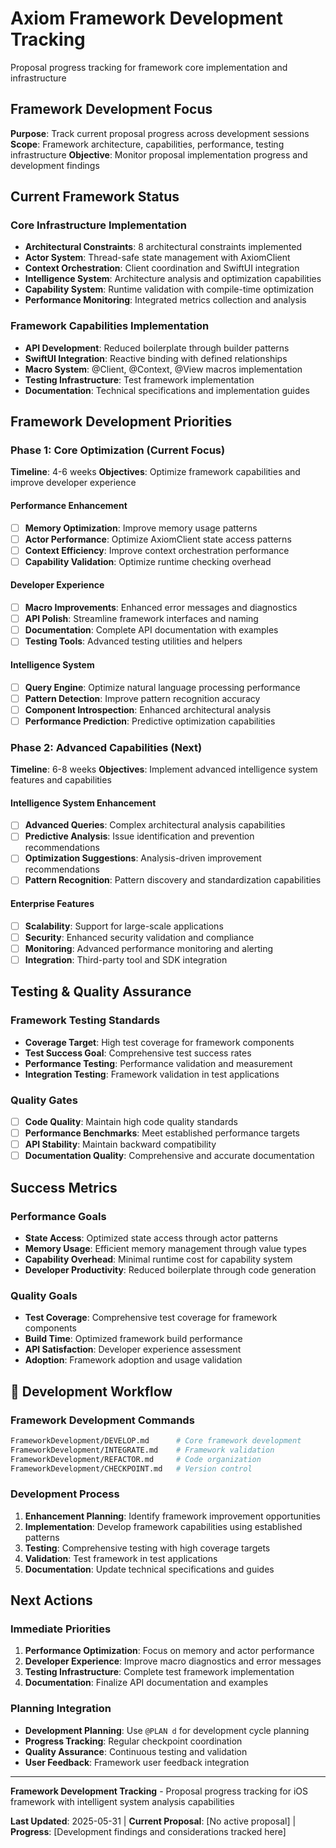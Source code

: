 # Axiom Framework Development Tracking

Proposal progress tracking for framework core implementation and infrastructure

## Framework Development Focus

**Purpose**: Track current proposal progress across development sessions
**Scope**: Framework architecture, capabilities, performance, testing infrastructure
**Objective**: Monitor proposal implementation progress and development findings

## Current Framework Status

### Core Infrastructure Implementation
- **Architectural Constraints**: 8 architectural constraints implemented
- **Actor System**: Thread-safe state management with AxiomClient
- **Context Orchestration**: Client coordination and SwiftUI integration  
- **Intelligence System**: Architecture analysis and optimization capabilities
- **Capability System**: Runtime validation with compile-time optimization
- **Performance Monitoring**: Integrated metrics collection and analysis

### Framework Capabilities Implementation
- **API Development**: Reduced boilerplate through builder patterns
- **SwiftUI Integration**: Reactive binding with defined relationships
- **Macro System**: @Client, @Context, @View macros implementation
- **Testing Infrastructure**: Test framework implementation
- **Documentation**: Technical specifications and implementation guides

## Framework Development Priorities

### Phase 1: Core Optimization (Current Focus)
**Timeline**: 4-6 weeks
**Objectives**: Optimize framework capabilities and improve developer experience

#### Performance Enhancement
- [ ] **Memory Optimization**: Improve memory usage patterns
- [ ] **Actor Performance**: Optimize AxiomClient state access patterns
- [ ] **Context Efficiency**: Improve context orchestration performance
- [ ] **Capability Validation**: Optimize runtime checking overhead

#### **Developer Experience**
- [ ] **Macro Improvements**: Enhanced error messages and diagnostics
- [ ] **API Polish**: Streamline framework interfaces and naming
- [ ] **Documentation**: Complete API documentation with examples
- [ ] **Testing Tools**: Advanced testing utilities and helpers

#### **Intelligence System**
- [ ] **Query Engine**: Optimize natural language processing performance
- [ ] **Pattern Detection**: Improve pattern recognition accuracy
- [ ] **Component Introspection**: Enhanced architectural analysis
- [ ] **Performance Prediction**: Predictive optimization capabilities

### Phase 2: Advanced Capabilities (Next)
**Timeline**: 6-8 weeks
**Objectives**: Implement advanced intelligence system features and capabilities

#### Intelligence System Enhancement
- [ ] **Advanced Queries**: Complex architectural analysis capabilities
- [ ] **Predictive Analysis**: Issue identification and prevention recommendations
- [ ] **Optimization Suggestions**: Analysis-driven improvement recommendations
- [ ] **Pattern Recognition**: Pattern discovery and standardization capabilities

#### **Enterprise Features**
- [ ] **Scalability**: Support for large-scale applications
- [ ] **Security**: Enhanced security validation and compliance
- [ ] **Monitoring**: Advanced performance monitoring and alerting
- [ ] **Integration**: Third-party tool and SDK integration

## Testing & Quality Assurance

### Framework Testing Standards
- **Coverage Target**: High test coverage for framework components
- **Test Success Goal**: Comprehensive test success rates
- **Performance Testing**: Performance validation and measurement
- **Integration Testing**: Framework validation in test applications

### **Quality Gates**
- [ ] **Code Quality**: Maintain high code quality standards
- [ ] **Performance Benchmarks**: Meet established performance targets
- [ ] **API Stability**: Maintain backward compatibility
- [ ] **Documentation Quality**: Comprehensive and accurate documentation

## Success Metrics

### Performance Goals
- **State Access**: Optimized state access through actor patterns
- **Memory Usage**: Efficient memory management through value types
- **Capability Overhead**: Minimal runtime cost for capability system
- **Developer Productivity**: Reduced boilerplate through code generation

### Quality Goals
- **Test Coverage**: Comprehensive test coverage for framework components
- **Build Time**: Optimized framework build performance
- **API Satisfaction**: Developer experience assessment
- **Adoption**: Framework adoption and usage validation

## 🔄 **Development Workflow**

### **Framework Development Commands**
```bash
FrameworkDevelopment/DEVELOP.md      # Core framework development
FrameworkDevelopment/INTEGRATE.md    # Framework validation
FrameworkDevelopment/REFACTOR.md     # Code organization
FrameworkDevelopment/CHECKPOINT.md   # Version control
```

### Development Process
1. **Enhancement Planning**: Identify framework improvement opportunities
2. **Implementation**: Develop framework capabilities using established patterns
3. **Testing**: Comprehensive testing with high coverage targets
4. **Validation**: Test framework in test applications
5. **Documentation**: Update technical specifications and guides

## Next Actions

### Immediate Priorities
1. **Performance Optimization**: Focus on memory and actor performance
2. **Developer Experience**: Improve macro diagnostics and error messages
3. **Testing Infrastructure**: Complete test framework implementation
4. **Documentation**: Finalize API documentation and examples

### Planning Integration
- **Development Planning**: Use `@PLAN d` for development cycle planning
- **Progress Tracking**: Regular checkpoint coordination
- **Quality Assurance**: Continuous testing and validation
- **User Feedback**: Framework user feedback integration

---

**Framework Development Tracking** - Proposal progress tracking for iOS framework with intelligent system analysis capabilities

**Last Updated**: 2025-05-31 | **Current Proposal**: [No active proposal] | **Progress**: [Development findings and considerations tracked here]